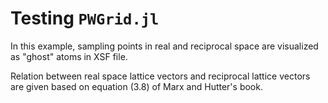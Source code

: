 # Testing `PWGrid.jl`

In this example, sampling points in real and reciprocal space are visualized as
"ghost" atoms in XSF file.

Relation between real space lattice vectors and reciprocal lattice vectors are
given based on equation (3.8) of Marx and Hutter's book.

